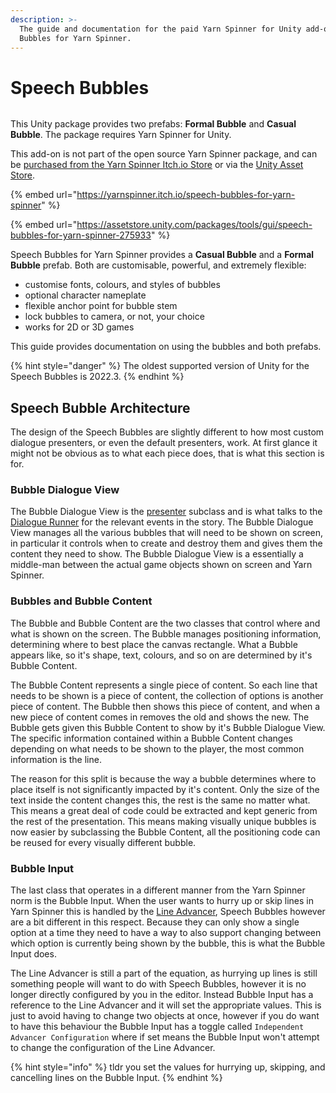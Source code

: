 ```yaml
---
description: >-
  The guide and documentation for the paid Yarn Spinner for Unity add-on, Speech
  Bubbles for Yarn Spinner.
---
```


# Speech Bubbles

<figure><img src="../../../.gitbook/assets/Speech Bubbles - Banner.png" alt=""><figcaption></figcaption></figure>

This Unity package provides two prefabs: **Formal Bubble** and **Casual Bubble**. The package requires Yarn Spinner for Unity.

This add-on is not part of the open source Yarn Spinner package, and can be [purchased from the Yarn Spinner Itch.io Store](https://yarnspinner.itch.io/speech-bubbles-for-yarn-spinner) or via the [Unity Asset Store](https://assetstore.unity.com/packages/tools/gui/speech-bubbles-for-yarn-spinner-275933).

{% embed url="https://yarnspinner.itch.io/speech-bubbles-for-yarn-spinner" %}

{% embed url="https://assetstore.unity.com/packages/tools/gui/speech-bubbles-for-yarn-spinner-275933" %}

Speech Bubbles for Yarn Spinner provides a **Casual Bubble** and a **Formal Bubble** prefab. Both are customisable, powerful, and extremely flexible:

* customise fonts, colours, and styles of bubbles
* optional character nameplate
* flexible anchor point for bubble stem
* lock bubbles to camera, or not, your choice
* works for 2D or 3D games

This guide provides documentation on using the bubbles and both prefabs.

{% hint style="danger" %}
The oldest supported version of Unity for the Speech Bubbles is 2022.3.
{% endhint %}

## Speech Bubble Architecture

The design of the Speech Bubbles are slightly different to how most custom dialogue presenters, or even the default presenters, work.
At first glance it might not be obvious as to what each piece does, that is what this section is for.

### Bubble Dialogue View

The Bubble Dialogue View is the [presenter](../../../yarn-spinner-for-unity/components/dialogue-view/README.md) subclass and is what talks to the [Dialogue Runner](../../../yarn-spinner-for-unity/components/dialogue-runner.md) for the relevant events in the story.
The Bubble Dialogue View manages all the various bubbles that will need to be shown on screen, in particular it controls when to create and destroy them and gives them the content they need to show.
The Bubble Dialogue View is a essentially a middle-man between the actual game objects shown on screen and Yarn Spinner.

### Bubbles and Bubble Content

The Bubble and Bubble Content are the two classes that control where and what is shown on the screen.
The Bubble manages positioning information, determining where to best place the canvas rectangle.
What a Bubble appears like, so it's shape, text, colours, and so on are determined by it's Bubble Content.

The Bubble Content represents a single piece of content.
So each line that needs to be shown is a piece of content, the collection of options is another piece of content.
The Bubble then shows this piece of content, and when a new piece of content comes in removes the old and shows the new.
The Bubble gets given this Bubble Content to show by it's Bubble Dialogue View.
The specific information contained within a Bubble Content changes depending on what needs to be shown to the player, the most common information is the line.

The reason for this split is because the way a bubble determines where to place itself is not significantly impacted by it's content.
Only the size of the text inside the content changes this, the rest is the same no matter what.
This means a great deal of code could be extracted and kept generic from the rest of the presentation.
This means making visually unique bubbles is now easier by subclassing the Bubble Content, all the positioning code can be reused for every visually different bubble.

### Bubble Input

The last class that operates in a different manner from the Yarn Spinner norm is the Bubble Input.
When the user wants to hurry up or skip lines in Yarn Spinner this is handled by the [Line Advancer](../../../yarn-spinner-for-unity/components/dialogue-view/line-presenter.md), Speech Bubbles however are a bit different in this respect.
Because they can only show a single option at a time they need to have a way to also support changing between which option is currently being shown by the bubble, this is what the Bubble Input does.

The Line Advancer is still a part of the equation, as hurrying up lines is still something people will want to do with Speech Bubbles, however it is no longer directly configured by you in the editor.
Instead Bubble Input has a reference to the Line Advancer and it will set the appropriate values.
This is just to avoid having to change two objects at once, however if you do want to have this behaviour the Bubble Input has a toggle called `Independent Advancer Configuration` where if set means the Bubble Input won't attempt to change the configuration of the Line Advancer.

{% hint style="info" %}
tldr you set the values for hurrying up, skipping, and cancelling lines on the Bubble Input.
{% endhint %}
